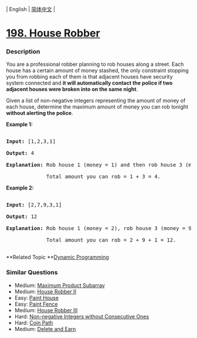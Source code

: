 | English | [简体中文](README.md) |

# [198. House Robber](https://leetcode-cn.com/problems/house-robber)
 ### Description
<p>You are a professional robber planning to rob houses along a street. Each house has a certain amount of money stashed, the only constraint stopping you from robbing each of them is that adjacent houses have security system connected and <b>it will automatically contact the police if two adjacent houses were broken into on the same night</b>.</p>

<p>Given a list of non-negative integers representing the amount of money of each house, determine the maximum amount of money you can rob tonight <b>without alerting the police</b>.</p>

<p><strong>Example 1:</strong></p>

<pre>
<strong>Input:</strong> [1,2,3,1]
<strong>Output:</strong> 4
<strong>Explanation:</strong> Rob house 1 (money = 1) and then rob house 3 (money = 3).
&nbsp;            Total amount you can rob = 1 + 3 = 4.</pre>

<p><strong>Example 2:</strong></p>

<pre>
<strong>Input:</strong> [2,7,9,3,1]
<strong>Output:</strong> 12
<strong>Explanation:</strong> Rob house 1 (money = 2), rob house 3 (money = 9) and rob house 5 (money = 1).
&nbsp;            Total amount you can rob = 2 + 9 + 1 = 12.
</pre>

**Related Topic	**[Dynamic Programming](https://leetcode-cn.com/tag/dynamic-programming) 

### Similar Questions
 - Medium:	[Maximum Product Subarray](https://leetcode-cn.com/problems/maximum-product-subarray) 
 - Medium:	[House Robber II](https://leetcode-cn.com/problems/house-robber-ii) 
 - Easy:	[Paint House](https://leetcode-cn.com/problems/paint-house) 
 - Easy:	[Paint Fence](https://leetcode-cn.com/problems/paint-fence) 
 - Medium:	[House Robber III](https://leetcode-cn.com/problems/house-robber-iii) 
 - Hard:	[Non-negative Integers without Consecutive Ones](https://leetcode-cn.com/problems/non-negative-integers-without-consecutive-ones) 
 - Hard:	[Coin Path](https://leetcode-cn.com/problems/coin-path) 
 - Medium:	[Delete and Earn](https://leetcode-cn.com/problems/delete-and-earn) 
